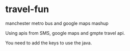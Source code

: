 travel-fun
==========

manchester metro bus and google maps mashup

Using apis from SMS, google maps and gmpte travel api.

You need to add the keys to use the java.
